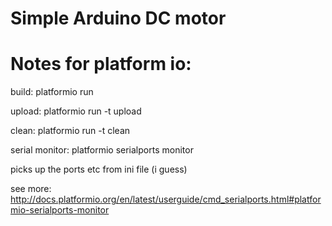 # Simple Arduino DC motor

# Notes for platform io: 

build: platformio run

upload: platformio run -t upload

clean: platformio run -t clean

serial monitor: platformio serialports monitor 

picks up the ports etc from ini file (i guess)

see more: http://docs.platformio.org/en/latest/userguide/cmd_serialports.html#platformio-serialports-monitor
